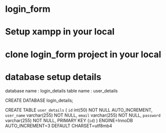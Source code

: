 # login_form
# Setup xampp in your local 
# clone login_form project in your local
# database setup details
database name : login_details
table name : user_details

CREATE DATABASE login_details;

CREATE TABLE `user_details` (
 `id` int(50) NOT NULL AUTO_INCREMENT,
 `user_name` varchar(255) NOT NULL,
 `email` varchar(255) NOT NULL,
 `password` varchar(255) NOT NULL,
 PRIMARY KEY (`id`)
) ENGINE=InnoDB AUTO_INCREMENT=3 DEFAULT CHARSET=utf8mb4
